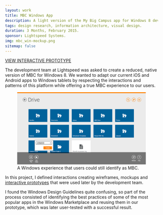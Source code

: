 ```yaml
---
layout: work
title: MBC Windows App
description: A light version of the My Big Campus app for Windows 8 devices.
tags: design research, information architecture, visual design.
duration: 3 Months, February 2015.
sponsor: Lightspeed Systems.
img: mbc_win-mockup.png
sitemap: false
---
```

<a href="/work/projects/mbc-win-proto" class="button">VIEW INTERACTIVE PROTOTYPE</a>

The development team at Lightspeed was asked to create a reduced, native version of MBC for Windows 8. We wanted to adapt our current iOS and Android apps to Windows tablets by respecting the interactions and patterns of this platform while offering a true MBC experience to our users.
<figure>
<img src="/images/mbc-win-proto.png" alt="mockup of the windows app">
<figcaption>A Windows experience that users could still identify as MBC.</figcaption>
</figure>

In this project, I defined interactions creating wireframes, mockups and <a href="/work/projects/mbc-win-proto">interactive prototypes</a> that were used later by the development team.

I found the Windows Design Guidelines quite confusing, so part of the process consisted of identifying the best practices of some of the most popular apps in the Windows Marketplace and reusing them in our prototype, which was later user-tested with a successful result.
